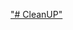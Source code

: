["# CleanUP" 
](https://www.notion.so/gooseblog/b56d60f4790e481dae44f0f56d6948cc?p=c51c0e30283e45f2a0f9d665b5580f23&pm=c)
